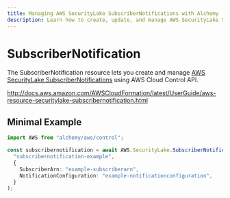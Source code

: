 ```yaml
---
title: Managing AWS SecurityLake SubscriberNotifications with Alchemy
description: Learn how to create, update, and manage AWS SecurityLake SubscriberNotifications using Alchemy Cloud Control.
---
```


# SubscriberNotification

The SubscriberNotification resource lets you create and manage [AWS SecurityLake SubscriberNotifications](https://docs.aws.amazon.com/securitylake/latest/userguide/) using AWS Cloud Control API.

http://docs.aws.amazon.com/AWSCloudFormation/latest/UserGuide/aws-resource-securitylake-subscribernotification.html

## Minimal Example

```ts
import AWS from "alchemy/aws/control";

const subscribernotification = await AWS.SecurityLake.SubscriberNotification(
  "subscribernotification-example",
  {
    SubscriberArn: "example-subscriberarn",
    NotificationConfiguration: "example-notificationconfiguration",
  }
);
```

